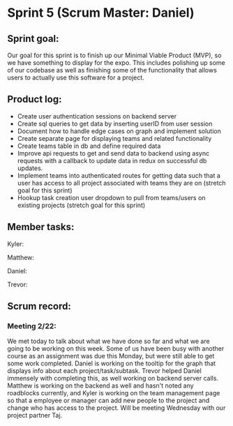 # __Sprint 5__ (Scrum Master: Daniel)

## __Sprint goal:__  
Our goal for this sprint is to finish up our Minimal Viable Product (MVP), so we have something to display for the expo. This includes polishing up some of our codebase as well as
finishing some of the functionality that allows users to actually use this software for a project.

## __Product log:__ 
- Create user authentication sessions on backend server
- Create sql queries to get data by inserting userID from user session
- Document how to handle edge cases on graph and implement solution
- Create separate page for displaying teams and related functionality
- Create teams table in db and define required data
- Improve api requests to get and send data to backend using async requests with a callback to update data in redux on successful db updates.
- Implement teams into authenticated routes for getting data such that a user has access to all project associated with teams they are on (stretch goal for this sprint)
- Hookup task creation user dropdown to pull from teams/users on existing projects (stretch goal for this sprint)

## __Member tasks:__ 
Kyler: 

Matthew: 

Daniel: 

Trevor: 

## __Scrum record:__ 

### Meeting 2/22:
We met today to talk about what we have done so far and what we are going to be working on this week. Some of us have been busy with another course as an assignment was due this Monday, but were still able to get some work completed. Daniel is working on the tooltip for the graph that displays info about each project/task/subtask. Trevor helped Daniel immensely with completing this, as well working on backend server calls. Matthew is working on the backend as well and hasn't noted any roadblocks currently, and Kyler is working on the team management page so that a employee or manager can add new people to the project and change who has access to the project. Will be meeting Wednesday with our project partner Taj.
